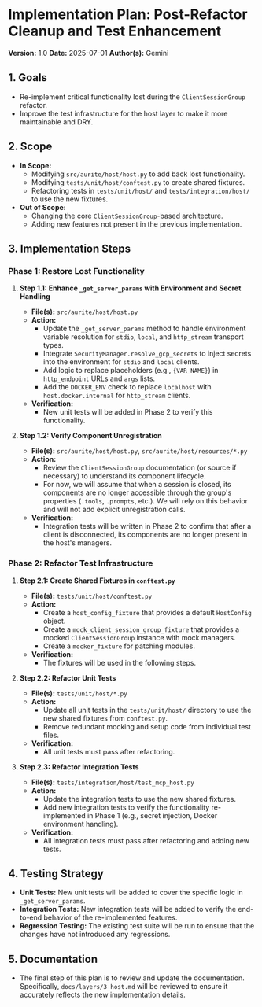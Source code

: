 # Implementation Plan: Post-Refactor Cleanup and Test Enhancement

**Version:** 1.0
**Date:** 2025-07-01
**Author(s):** Gemini

## 1. Goals
*   Re-implement critical functionality lost during the `ClientSessionGroup` refactor.
*   Improve the test infrastructure for the host layer to make it more maintainable and DRY.

## 2. Scope
*   **In Scope:**
    *   Modifying `src/aurite/host/host.py` to add back lost functionality.
    *   Modifying `tests/unit/host/conftest.py` to create shared fixtures.
    *   Refactoring tests in `tests/unit/host/` and `tests/integration/host/` to use the new fixtures.
*   **Out of Scope:**
    *   Changing the core `ClientSessionGroup`-based architecture.
    *   Adding new features not present in the previous implementation.

## 3. Implementation Steps

### Phase 1: Restore Lost Functionality

1.  **Step 1.1: Enhance `_get_server_params` with Environment and Secret Handling**
    *   **File(s):** `src/aurite/host/host.py`
    *   **Action:**
        *   Update the `_get_server_params` method to handle environment variable resolution for `stdio`, `local`, and `http_stream` transport types.
        *   Integrate `SecurityManager.resolve_gcp_secrets` to inject secrets into the environment for `stdio` and `local` clients.
        *   Add logic to replace placeholders (e.g., `{VAR_NAME}`) in `http_endpoint` URLs and `args` lists.
        *   Add the `DOCKER_ENV` check to replace `localhost` with `host.docker.internal` for `http_stream` clients.
    *   **Verification:**
        *   New unit tests will be added in Phase 2 to verify this functionality.

2.  **Step 1.2: Verify Component Unregistration**
    *   **File(s):** `src/aurite/host/host.py`, `src/aurite/host/resources/*.py`
    *   **Action:**
        *   Review the `ClientSessionGroup` documentation (or source if necessary) to understand its component lifecycle.
        *   For now, we will assume that when a session is closed, its components are no longer accessible through the group's properties (`.tools`, `.prompts`, etc.). We will rely on this behavior and will not add explicit unregistration calls.
    *   **Verification:**
        *   Integration tests will be written in Phase 2 to confirm that after a client is disconnected, its components are no longer present in the host's managers.

### Phase 2: Refactor Test Infrastructure

1.  **Step 2.1: Create Shared Fixtures in `conftest.py`**
    *   **File(s):** `tests/unit/host/conftest.py`
    *   **Action:**
        *   Create a `host_config_fixture` that provides a default `HostConfig` object.
        *   Create a `mock_client_session_group_fixture` that provides a mocked `ClientSessionGroup` instance with mock managers.
        *   Create a `mocker_fixture` for patching modules.
    *   **Verification:**
        *   The fixtures will be used in the following steps.

2.  **Step 2.2: Refactor Unit Tests**
    *   **File(s):** `tests/unit/host/*.py`
    *   **Action:**
        *   Update all unit tests in the `tests/unit/host/` directory to use the new shared fixtures from `conftest.py`.
        *   Remove redundant mocking and setup code from individual test files.
    *   **Verification:**
        *   All unit tests must pass after refactoring.

3.  **Step 2.3: Refactor Integration Tests**
    *   **File(s):** `tests/integration/host/test_mcp_host.py`
    *   **Action:**
        *   Update the integration tests to use the new shared fixtures.
        *   Add new integration tests to verify the functionality re-implemented in Phase 1 (e.g., secret injection, Docker environment handling).
    *   **Verification:**
        *   All integration tests must pass after refactoring and adding new tests.

## 4. Testing Strategy
*   **Unit Tests:** New unit tests will be added to cover the specific logic in `_get_server_params`.
*   **Integration Tests:** New integration tests will be added to verify the end-to-end behavior of the re-implemented features.
*   **Regression Testing:** The existing test suite will be run to ensure that the changes have not introduced any regressions.

## 5. Documentation
*   The final step of this plan is to review and update the documentation. Specifically, `docs/layers/3_host.md` will be reviewed to ensure it accurately reflects the new implementation details.
